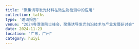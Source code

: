 ```yaml
---
title: "聚集诱导发光材料在微生物检测中的应用"
collection: talks
type: '邀请报告'
venue: "2024粤港澳院士峰会，聚集诱导发光前沿技术与产业发展研讨会"
date: 2024-11-23
location: "广东，广州"
category: huiyi
---
```


